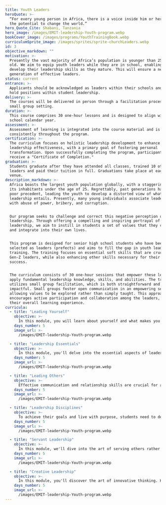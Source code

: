 ```yaml
---
title: Youth Leaders
heroQuote: >-
  “For every young person in Africa, there is a voice inside him or her that has
  the potential to change the world.”
hero_Quote_Cite: Shabani, Tanzania
hero_image: /images/EMIT-leadership-Youth-program.webp
bookCover_image: /images/programs/YouthTrainingBook.webp
curriculumSprite_image: /images/sprites/sprite-churchLeaders.webp
id: 3
objective_markdown: ""
motivation: >-
  Presently the vast majority of Africa’s population is younger than 25 years
  old. We aim to equip youth leaders while they are in school, enabling them to
  develop their leadership skills as they mature. This will ensure a next
  generation of effective leaders.
status: current
entrance: >-
  Applicants should be acknowledged as leaders within their schools and ideally
  hold positions within student leadership.
delivery: >-
  The courses will be delivered in person through a facilitation process in a
  small group setting.
duration: >-
  This course comprises 30 one-hour lessons and is designed to align with the
  school calendar year.
assessment: >-
  Assessment of learning is integrated into the course material and is conducted
  consistently throughout the program.
certification: >-
  The curriculum focuses on holistic leadership development to enhance
  leadership effectiveness, with a primary goal of fostering personal
  transformation. Upon successfully completing the program, participants will
  receive a "Certificate of Completion."
graduation: >-
  Students graduate after they have attended all classes, trained 10 other
  leaders and paid their tuition in full. Graduations take place at each local
  venue.
description_markdown: >-
  Africa boasts the largest youth population globally, with a staggering 60% of
  its inhabitants under the age of 25. Regrettably, past generations have set a
  poor precedent, leading the youth to develop a distorted view of what true
  leadership entails. Presently, many young individuals associate leadership
  with abuse of power, bribery, and corruption.


  Our program seeks to challenge and correct this negative perception of
  leadership. Through offering a compelling and inspiring portrayal of effective
  leadership, we aim to instill in students a set of values that they can adopt
  and integrate into their own lives.


  This program is designed for senior high school students who have been
  selected as leaders (prefects) and aims to fill the gap in youth leadership
  training. The training focuses on essential soft skills that are crucial for
  Gen-Z leaders, while also enhancing other skills necessary for their future
  success.


  The curriculum consists of 30 one-hour sessions that empower these leaders to
  apply fundamental leadership knowledge, skills, and abilities. The training
  utilizes small group facilitation, which is both straightforward and highly
  impactful. Small groups foster open communication in an empowering setting,
  allowing values to be explored rather than simply taught. This approach
  encourages active participation and collaboration among the leaders, enhancing
  their overall learning experience.
curricula:
  - title: "Leading Yourself"
    objective: >-
      In this module, you will learn about yourself and what makes you unique. You will explore personality traits and your self-esteem. You will also learn about the importance your choices have on your life, being teachable, and why forgiveness is crucial in life. By the end of this course, students will have a deeper understanding of themselves and be equipped to lead from a place of self-mastery.
    days_number: 5
    image_url: >-
      /images/EMIT-leadership-Youth-program.webp

  - title: "Leadership Essentials"
    objective: >-
      In this module, you'll delve into the essential aspects of leadership. Get ready to grasp the fundamentals, such as cultivating your character, mastering the art of good time management and planning, making a difference through your generosity, and understanding the true essence of authority. Let's embark on this exciting journey together!
    days_number: 5
    image_url: >-
      /images/EMIT-leadership-Youth-program.webp

  - title: "Leading Others"
    objective: >-
      Effective communication and relationship skills are crucial for any successful leader. In this course, students will learn about the power of communication and conflict resolution. They will also learn how to adapt to social situations, build strong relationships with friends and family, and the proper use of social media.
    days_number: 5
    image_url: >-
      /images/EMIT-leadership-Youth-program.webp

  - title: "Leadership Disciplines"
    objective: >-
      To achieve their goals and live with purpose, students need to develop discipline in their lives. This course will teach them how to exercise self-discipline in terms of time, priorities, and goals. They will also learn about effective study strategies, basic financial principles, and sound decision-making.
    days_number: 5
    image_url: >-
      /images/EMIT-leadership-Youth-program.webp

  - title: "Servant Leadership"
    objective: >-
      In this module, we'll dive into the art of serving others rather than yourself through discovering your purpose and setting goals accordingly. Throughout this course, you'll gain valuable insights on how to influence people, take ownership of your life and decisions, and the action plans that will be most beneficial in achieving your purpose.
    days_number: 5
    image_url: >-
      /images/EMIT-leadership-Youth-program.webp

  - title: "Creative Leadership"
    objective: >-
      In this module, you'll discover the art of innovative thinking. Here, we'll equip you with an agile mindset to thrive in this volatile world and implement creative initiatives. Throughout this journey, we'll explore the concept of problem-solving, delve into critical thinking, and uncover the power of endurance.
    days_number: 5
    image_url: >-
      /images/EMIT-leadership-Youth-program.webp
---
```


